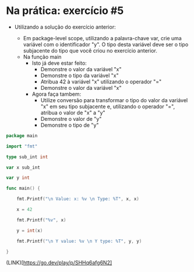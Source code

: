 # Na prática: exercício #5

- Utilizando a solução do exercício anterior:

	- Em package-level scope, utilizando a palavra-chave var, crie uma variável com o identificador "y". O tipo desta variável deve ser o tipo subjacente do tipo que você criou no exercício anterior.
	- Na função main
		- Isto já deve estar feito:
			- Demonstre o valor da variável "x"
			- Demonstre o tipo da variável "x"
			- Atribua 42 à variável "x" utilizando o operador "="
			- Demonstre o valor da variável "x"
		- Agora faça tambem:
			- Utilize conversão para transformar o tipo do valor da variável "x" em seu tipo subjacente e, utilizando o operador "=", atribua o valor de "x" a "y"
			- Demonstre o valor de "y"
			- Demonstre o tipo de "y"


```go
package main

import "fmt"

type sub_int int

var x sub_int

var y int

func main() {

	fmt.Printf("\n Value: x: %v \n Type: %T", x, x)

	x = 42

	fmt.Printf("%v", x)

	y = int(x)

	fmt.Printf("\n Y value: %v \n Y type: %T", y, y)

}

```

(LINK)[https://go.dev/play/p/SHHq6afg6N2]
